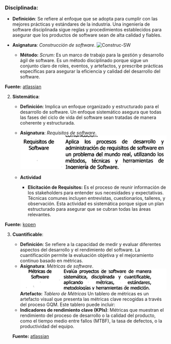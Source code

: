 ### **Disciplinada**:
   - **Definición**: Se refiere al enfoque que se adopta para cumplir con las mejores prácticas y estándares de la industria. Una ingeniería de software disciplinada sigue reglas y procedimientos establecidos para asegurar que los productos de software sean de alta calidad y fiables.

   - **Asignatura**: *Construcción de software*.
   ![Construc-SW](/Recursos/Construcción%20de%20SW.png)

      - **Método:** *Scrum:* Es un marco de trabajo para la gestión y desarrollo ágil de software. Es un método disciplinado porque sigue un conjunto claro de roles, eventos, y artefactos, y prescribe prácticas específicas para asegurar la eficiencia y calidad del desarrollo del software.

**Fuente:** [atlassian](https://www.atlassian.com/es/agile/scrum)

2. **Sistemática**:
   - **Definición**: Implica un enfoque organizado y estructurado para el desarrollo de software. Un enfoque sistemático asegura que todas las fases del ciclo de vida del software sean tratadas de manera coherente y estructurada.

   - **Asignatura**: *Requisitos de software*.
   ![req-SW](/Recursos/requisitos-SW.png)

   - **Actividad**
      - **Elicitación de Requisitos:** Es el proceso de reunir información de los stakeholders para entender sus necesidades y expectativas. Técnicas comunes incluyen entrevistas, cuestionarios, talleres, y observación. Esta actividad es sistemática porque sigue un plan estructurado para asegurar que se cubran todas las áreas relevantes.

**Fuente:** [kopen](https://www.kopen.es/no-empieces-la-casa-por-el-tejado-por-que-es-importante-el-analisis-de-requisitos-antes-del-desarrollo-del-software/#:~:text=Un%20an%C3%A1lisis%20de%20requisitos%20o,bases%20de%20todo%20el%20proyecto.)

3. **Cuantificable**:
   - **Definición**: Se refiere a la capacidad de medir y evaluar diferentes aspectos del desarrollo y el rendimiento del software. La cuantificación permite la evaluación objetiva y el mejoramiento continuo basado en métricas.
   - **Asignatura**: *Métricas de software*.
   ![](/Recursos/met-SW.png)
**Artefacto:** *Tablero de Métricas*
Un tablero de métricas es un artefacto visual que presenta las métricas clave recogidas a través del proceso GQM. Este tablero puede incluir:
    - **Indicadores de rendimiento clave (KPIs)**: Métricas que muestran el rendimiento del proceso de desarrollo o la calidad del producto, como el tiempo medio entre fallos (MTBF), la tasa de defectos, o la productividad del equipo.

    **Fuente:** [atlassian](https://www.atlassian.com/es/agile/project-management/metrics)
